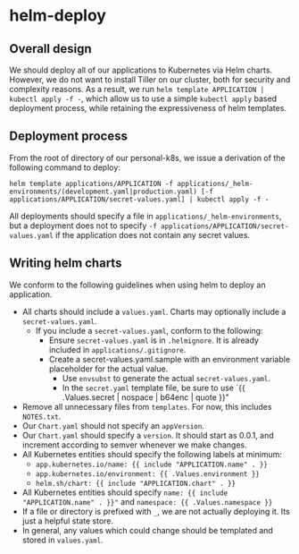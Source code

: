 # helm-deploy

## Overall design

We should deploy all of our applications to Kubernetes via Helm charts. However,
we do not want to install Tiller on our cluster, both for security and
complexity reasons. As a result, we run `helm template APPLICATION | kubectl
apply -f -`, which allow us to use a simple `kubectl apply` based deployment
process, while retaining the expressiveness of helm templates.

## Deployment process

From the root of directory of our personal-k8s, we issue a derivation of the
following command to deploy:

```
helm template applications/APPLICATION -f applications/_helm-environments/(development.yaml|production.yaml) [-f applications/APPLICATION/secret-values.yaml] | kubectl apply -f -
```

All deployments should specify a file in `applications/_helm-environments`, but a deployment
does not to specify `-f applications/APPLICATION/secret-values.yaml` if the
application does not contain any secret values.

## Writing helm charts

We conform to the following guidelines when using helm to deploy an application.

- All charts should include a `values.yaml`. Charts may optionally include a
  `secret-values.yaml`.
  - If you include a `secret-values.yaml`, conform to the following:
    - Ensure `secret-values.yaml` is in `.helmignore`. It is already included in
      `applications/.gitignore`.
    - Create a secret-values.yaml.sample with an environment variable
      placeholder for the actual value.
      - Use `envsubst` to generate the actual `secret-values.yaml`.
      - In the `secret.yaml` template file, be sure to use `{{ .Values.secret |
        nospace | b64enc | quote }}"
- Remove all unnecessary files from `templates`. For now, this includes
  `NOTES.txt`.
- Our `Chart.yaml` should not specify an `appVersion`.
- Our `Chart.yaml` should specify a `version`. It should start as 0.0.1, and
  increment according to semver whenever we make changes.
- All Kubernetes entities should specify the following labels at minimum:
    - `app.kubernetes.io/name: {{ include "APPLICATION.name" . }}`
    - `app.kubernetes.io/environment: {{ .Values.environment }}`
    - `helm.sh/chart: {{ include "APPLICATION.chart" . }}`
- All Kubernetes entities should specify `name: {{ include "APPLICATION.name" . }}"` and `namespace: {{ .Values.namespace }}`
- If a file or directory is prefixed with `_`, we are not actually deploying it.
  Its just a helpful state store.
- In general, any values which could change should be templated and stored in
  `values.yaml`.
